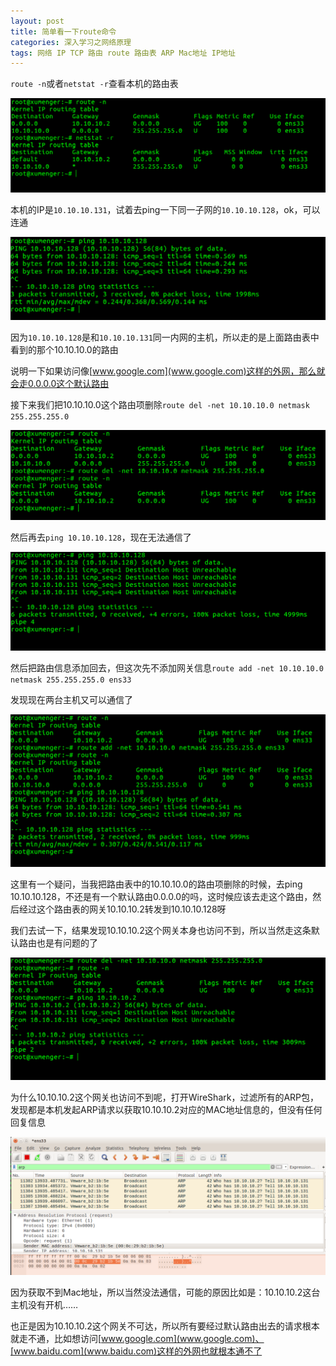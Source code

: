 ```yaml
---
layout: post
title: 简单看一下route命令
categories: 深入学习之网络原理 
tags: 网络 IP TCP 路由 route 路由表 ARP Mac地址 IP地址
---
```


`route -n`或者`netstat -r`查看本机的路由表

![](../media/image/2018-06-01/01.png)

本机的IP是`10.10.10.131`，试着去ping一下同一子网的`10.10.10.128`，ok，可以连通

![](../media/image/2018-06-01/02.png)

因为`10.10.10.128`是和`10.10.10.131`同一内网的主机，所以走的是上面路由表中看到的那个10.10.10.0的路由

说明一下如果访问像[www.google.com](www.google.com)这样的外网，那么就会走0.0.0.0这个默认路由

接下来我们把10.10.10.0这个路由项删除`route del -net 10.10.10.0 netmask 255.255.255.0`

![](../media/image/2018-06-01/03.png)

然后再去`ping 10.10.10.128`，现在无法通信了

![](../media/image/2018-06-01/04.png)

然后把路由信息添加回去，但这次先不添加网关信息`route add -net 10.10.10.0 netmask 255.255.255.0 ens33`

发现现在两台主机又可以通信了

![](../media/image/2018-06-01/05.png)

这里有一个疑问，当我把路由表中的10.10.10.0的路由项删除的时候，去ping 10.10.10.128，不还是有一个默认路由0.0.0.0的吗，这时候应该去走这个路由，然后经过这个路由表的网关10.10.10.2转发到10.10.10.128呀

我们去试一下，结果发现10.10.10.2这个网关本身也访问不到，所以当然走这条默认路由也是有问题的了

![](../media/image/2018-06-01/06.png)

为什么10.10.10.2这个网关也访问不到呢，打开WireShark，过滤所有的ARP包，发现都是本机发起ARP请求以获取10.10.10.2对应的MAC地址信息的，但没有任何回复信息

![](../media/image/2018-06-01/07.png)

因为获取不到Mac地址，所以当然没法通信，可能的原因比如是：10.10.10.2这台主机没有开机……

也正是因为10.10.10.2这个网关不可达，所以所有要经过默认路由出去的请求根本就走不通，比如想访问[www.google.com](www.google.com)、[www.baidu.com](www.baidu.com)这样的外网也就根本通不了

